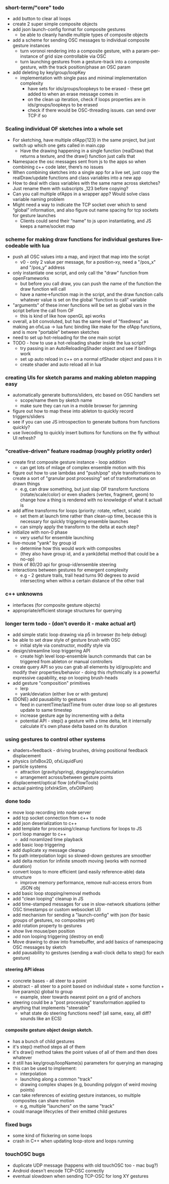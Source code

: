 ### short-term/"core" todo
- add button to clear all loops
- create 2 super simple composite objects
- add json launch-config format for composite gestures
    - be able to cleanly handle multiple types of composite objects
- add a scheme for sending OSC messages to individual composite gesture instances
    - turn voronoi rendering into a composite gesture, with a 
      param-per-instance of grid size controllable via OSC
    - turn launching gestures from a gesture-track into a composite gesture,
      with the track position/phase an OSC param
- add deleting by key/group/loopKey
  - implementation with single pass and minimal implementation complexity
    - have sets for ids/groups/loopkeys to be erased - these get added to when an erase message comes in 
    - on the clean up iteration, check if loops properties are in ids/groups/loopkeys to be erased
    - check if there would be OSC-threading issues. can send over TCP if so 


### Scaling individual OF sketches into a whole set 
- For sketching, have multiple ofApp{123} in the same project, but just switch 
  up which one gets called in main.cpp
    - Have the drawing happening in a single function (realDraw) that returns a 
      texture, and the draw() function just calls that 
- Namespace the osc messages sent from js to the apps so when combining c++ code later, there’s no issues 
- When combining sketches into a single app for a live set, 
  just copy the realDraw/update functions and class variables into a new app
- How to deal with class variables with the same name across sketches? 
  Just rename them with subscripts _123 before copying? 
- Can you call multiple ofApps in a wrapper app? Would solve class variable naming problem 
- Might need a way to indicate the TCP socket over which to send “global” 
  information, and also figure out name spacing for tcp sockets for gesture launches 
    - Clients could send their “name” to js upon instantiating, and JS keeps a name/socket map 


### scheme for making draw functions for individual gestures live-codeable with lua
- push all OSC values into a map, and inject that map into the script
  - v0 - only 2 value per message, for a position-xy, need a "/pos_x" and "/pos_y" address
- only instantiate one script, and only call the "draw" function from openFrameworks
  - but before you call draw, you can push the name of the function the draw function will call
  - have a name->function map in the script, and the draw function calls whatever value is set
    on the global "function to call" variable
- "arguments" of these inner functions will be set as global vars in the script before the call from OF
  - this is kind of like how openGL api works
- overall, a bit convoluted, but has the same level of "fixedness" as making an ofxLua -> lua func binding
  like make for the ofApp functions, and is more "portable" between sketches 
- need to set up hot-reloading for the one main script
- TODO - how to use a hot-reloading shader inside the lua script?
  - try passing in an AutoReloadingShader object and see if bindings work
  - set up auto reload in c++ on a normal ofShader object and pass it in
  - create shader and auto reload all in lua 

### creating UIs for sketch params and making ableton mapping easy
- automatically generate buttons/sliders, etc based on OSC handlers set
    - scope/name them by sketch name
    - make sure they can run in a mobile browser for jamming
- figure out how to map these into ableton to quickly record triggers/sliders
- see if you can use JS introspection to generate buttons from functions quickly?
- use livecoding to quickly insert buttons for functions on the fly without UI refresh?
### "creative-driven" feature roadmap (roughly priotity order)
- create first composite gesture instance - loop addition
    - can get lots of milage of complex ensemble motion with this
- figure out how to use lambdas and "push/pop" style transformations to create a sort of
  "granular post processing" set of transformations on drawn things
    - e.g, can draw something, but just slap OF transform functions (rotate/scale/color)
      or even shaders (vertex, fragment, geom) to change how a thing is rendered with no
      knowledge of what it actuall is
- add affine transforms for loops (priority: rotate, reflect, scale)
    - set them at launch time rather than clean-up time, because 
      this is necessary for quickly triggering ensemble launches
    - can simply apply the transform to the delta at each step?
- initialize with non-0 phase
    - very useful for ensemble launching
- live-mouse "yank" by group id
    - determine how this would work with composites 
    - (they also have group id, and a yank(delta) method that could be a no-op)
- think of 80/20 api for group-id/ensemble steering
- interactions between gestures for emergent complexity
    - e.g - 2 gesture trails, trail head turns 90 degrees to avoid intersecting when 
      within a certain distance of the other trail


### c++ unknowns
- interfaces (for composite gesture objects)
- appropriate/efficient storage structures for querying 


### longer term todo - (don't overdo it - make actual art)
- add simple static loop drawing via p5 in browser (to help debug)
- be able to set draw style of gesture brush with OSC
    - initial style via constructor, modify style via 
- design/streamline loop triggering API 
    - create high level loop-ensemble launch commands that can be triggered from ableton or manual controllers
- create query API so you can grab all elements by id/group/etc and modify their properties/behavior
        - doing this rhythmically is a powerful expressive capability, esp on looping brush-heads
- add gesture "composition" primitives
    - lerp
    - yank/deviation (either live or with gesture)
- (DONE) add pausability to gestures
    - feed in currentTime/lastTime from outer draw loop so all gestures update to same timestep
    - increase gesture age by incrementing with a delta
    - potential API - step() a gesture with a time delta, let it internally calculate 
      it's own phase delta based on its duration


### using gestures to control other systems
- shaders+feedback - driving brushes, driving positional feedback displacement
- physics (ofxBox2D, ofxLiquidFun)
- particle systems
    - attraction (gravity/spring), dragging/accumulation
    - arrangement across/between gesture points
- displacement/optical flow (ofxFlowTools)
- actual painting (ofxInkSim, ofxOilPaint)

### done todo 
- move loop recording into node server
- add tcp socket connection from c++ to node 
- add json deserialization to c++
- add template for processing/cleanup functions for loops to JS
- port loop manager to c++
    - add noramlized time playback
- add basic loop triggering
- add duplicate xy message cleanup
- fix path interpolation logic so slowed-down gestures are smoother
- add delta motion for infinite smooth moving (works with normed duration)
- convert loops to more efficient (and easily reference-able) data structure
    - improve memory performance, remove null-access errors from JSON obj
- add basic loop stopping/removal methods
- add "clean looping" cleanup in JS
- add time-stamped messages for use in slow-network situations (either OSC timestamps or custom websocket UI)
- add mechanism for sending a "launch-config" with json (for basic groups of gestures, no composites yet)
- add rotation property to gestures
- show live mouse/pen position
- add non looping triggering (destroy on end)
- Move drawing to draw into framebuffer, and add basics of namespacing OSC messages by sketch
- add pausability to gestures (sending a wall-clock delta to step() for each gesture)


#### steering API ideas
- concrete bases - all steer to a point
- abstract - all steer to a point based on individual state + some function + live param(s) global to group
    - example, steer towards nearest point on a grid of anchors 
- steering could be a "post processing" transformation applied to anything that implements "steerable"
    - what state do steering functions need? (all same, easy, all diff? sounds like an ECS)


#### composite gesture object design sketch.
- has a bunch of child gestures
- it's step() method steps all of them 
- it's draw() method takes the point values of all of them and then does whatever
- it still has key/group/loopName(s) parameters for querying an managing
- this can be used to implement:
    - interpolation
    - launching along a common "track" 
    - drawing complex shapes (e.g, bounding polygon of weird moving points)
- can take references of existing gesture instances, so multiple composites can share motion
    - e.g, multiple "launchers" on the same "track" 
- could manage lifecycles of their emitted child gestures


### fixed bugs
- some kind of flickering on some loops
- crash in C++ when updating loop-store and loops running


### touchOSC bugs
- duplicate UDP message (happens with old touchOSC too - mac bug?)
- Android doesn't encode TCP-OSC correctly
- eventual slowdown when sending TCP-OSC for long XY gestures